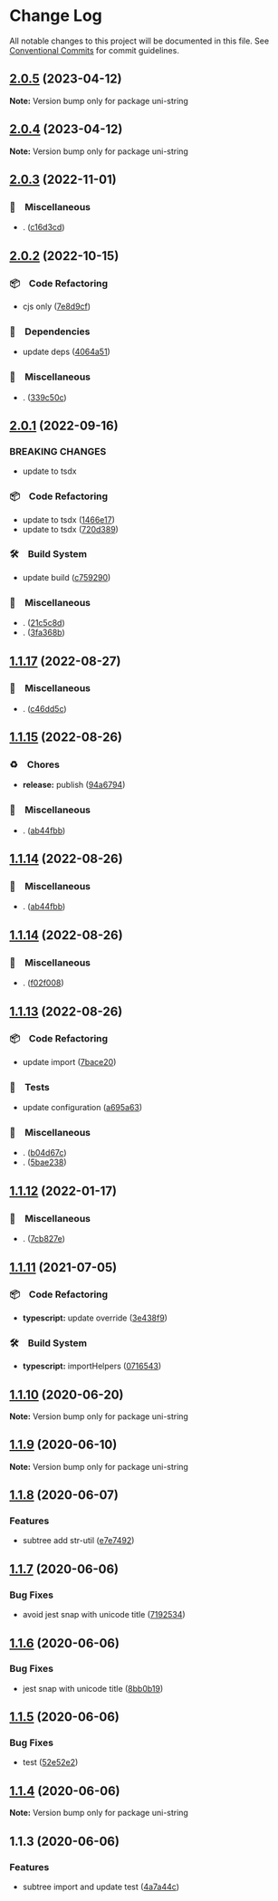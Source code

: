 # Change Log

All notable changes to this project will be documented in this file.
See [Conventional Commits](https://conventionalcommits.org) for commit guidelines.

## [2.0.5](https://github.com/bluelovers/ws-string/compare/uni-string@2.0.4...uni-string@2.0.5) (2023-04-12)

**Note:** Version bump only for package uni-string





## [2.0.4](https://github.com/bluelovers/ws-string/compare/uni-string@2.0.3...uni-string@2.0.4) (2023-04-12)

**Note:** Version bump only for package uni-string





## [2.0.3](https://github.com/bluelovers/ws-string/compare/uni-string@2.0.2...uni-string@2.0.3) (2022-11-01)



### 🔖　Miscellaneous

* . ([c16d3cd](https://github.com/bluelovers/ws-string/commit/c16d3cd54f8a49287f41805546dca27f709f009d))



## [2.0.2](https://github.com/bluelovers/ws-string/compare/uni-string@2.0.1...uni-string@2.0.2) (2022-10-15)



### 📦　Code Refactoring

* cjs only ([7e8d9cf](https://github.com/bluelovers/ws-string/commit/7e8d9cf83654aad29747d283dfdda03ae82cd190))


### 📌　Dependencies

* update deps ([4064a51](https://github.com/bluelovers/ws-string/commit/4064a517bc239a54d055aeacf97315960366b8e4))


### 🔖　Miscellaneous

* . ([339c50c](https://github.com/bluelovers/ws-string/commit/339c50c70b046a1565bc9b359daba143a8a220e9))



## [2.0.1](https://github.com/bluelovers/ws-string/compare/uni-string@1.1.17...uni-string@2.0.1) (2022-09-16)


### BREAKING CHANGES

* update to tsdx



### 📦　Code Refactoring

* update to tsdx ([1466e17](https://github.com/bluelovers/ws-string/commit/1466e17a0966c03ed231de2e86267cc17ab89e2a))
* update to tsdx ([720d389](https://github.com/bluelovers/ws-string/commit/720d389186ef3344312829b57fead6bb54458b2c))


### 🛠　Build System

* update build ([c759290](https://github.com/bluelovers/ws-string/commit/c759290cde63c366dccc67e50389f16d9f7af071))


### 🔖　Miscellaneous

* . ([21c5c8d](https://github.com/bluelovers/ws-string/commit/21c5c8d85d84d749b3cb85e939be0687f1fcbcf7))
* . ([3fa368b](https://github.com/bluelovers/ws-string/commit/3fa368b5b93ba7cba2638e49e3f84af38c75fcfe))



## [1.1.17](https://github.com/bluelovers/ws-string/compare/uni-string@1.1.15...uni-string@1.1.17) (2022-08-27)



### 🔖　Miscellaneous

* . ([c46dd5c](https://github.com/bluelovers/ws-string/commit/c46dd5c282d6b6297c374f5e6983bc05a2a3914b))



## [1.1.15](https://github.com/bluelovers/ws-string/compare/uni-string@1.1.14...uni-string@1.1.15) (2022-08-26)



### ♻️　Chores

* **release:** publish ([94a6794](https://github.com/bluelovers/ws-string/commit/94a6794030893ceec691d20444d562f4579ba967))


### 🔖　Miscellaneous

* . ([ab44fbb](https://github.com/bluelovers/ws-string/commit/ab44fbb3afc8931caea68a1528c74a4e873b0731))



## [1.1.14](https://github.com/bluelovers/ws-string/compare/uni-string@1.1.14...uni-string@1.1.14) (2022-08-26)



### 🔖　Miscellaneous

* . ([ab44fbb](https://github.com/bluelovers/ws-string/commit/ab44fbb3afc8931caea68a1528c74a4e873b0731))



## [1.1.14](https://github.com/bluelovers/ws-string/compare/uni-string@1.1.13...uni-string@1.1.14) (2022-08-26)



### 🔖　Miscellaneous

* . ([f02f008](https://github.com/bluelovers/ws-string/commit/f02f0084480b8c21f85f55f1c0d5f0e0e86306dc))



## [1.1.13](https://github.com/bluelovers/ws-string/compare/uni-string@1.1.12...uni-string@1.1.13) (2022-08-26)



### 📦　Code Refactoring

* update import ([7bace20](https://github.com/bluelovers/ws-string/commit/7bace20f1efebf35b133e58e6dd107bb2ceeb562))


### 🚨　Tests

* update configuration ([a695a63](https://github.com/bluelovers/ws-string/commit/a695a63cafc1a89b5f86cdbeb4cf1295933c9039))


### 🔖　Miscellaneous

* . ([b04d67c](https://github.com/bluelovers/ws-string/commit/b04d67c8ca4b321cf88b01d82beb645f43a052e1))
* . ([5bae238](https://github.com/bluelovers/ws-string/commit/5bae23820b5f8032d9715292c485ed3272909c36))



## [1.1.12](https://github.com/bluelovers/ws-string/compare/uni-string@1.1.11...uni-string@1.1.12) (2022-01-17)


### 🔖　Miscellaneous

* . ([7cb827e](https://github.com/bluelovers/ws-string/commit/7cb827e5dc146474f8385ba919eefb48824c1dc2))





## [1.1.11](https://github.com/bluelovers/ws-string/compare/uni-string@1.1.10...uni-string@1.1.11) (2021-07-05)


### 📦　Code Refactoring

* **typescript:** update override ([3e438f9](https://github.com/bluelovers/ws-string/commit/3e438f9e69e8f7a29f0bd1dffc7e6c3a1bdd8034))


### 🛠　Build System

* **typescript:** importHelpers ([0716543](https://github.com/bluelovers/ws-string/commit/07165434bf3e251a31c4d27966ea53136e5bc2e0))





## [1.1.10](https://github.com/bluelovers/ws-string/compare/uni-string@1.1.9...uni-string@1.1.10) (2020-06-20)

**Note:** Version bump only for package uni-string





## [1.1.9](https://github.com/bluelovers/ws-string/compare/uni-string@1.1.8...uni-string@1.1.9) (2020-06-10)

**Note:** Version bump only for package uni-string





## [1.1.8](https://github.com/bluelovers/ws-string/compare/uni-string@1.1.7...uni-string@1.1.8) (2020-06-07)


### Features

* subtree add str-util ([e7e7492](https://github.com/bluelovers/ws-string/commit/e7e74928ab4dd8e36caf5cebffe43f5d19a50b4e))





## [1.1.7](https://github.com/bluelovers/ws-string/compare/uni-string@1.1.6...uni-string@1.1.7) (2020-06-06)


### Bug Fixes

* avoid jest snap with unicode title ([7192534](https://github.com/bluelovers/ws-string/commit/7192534e7e379c154397452f2c40981481198d44))





## [1.1.6](https://github.com/bluelovers/ws-string/compare/uni-string@1.1.5...uni-string@1.1.6) (2020-06-06)


### Bug Fixes

* jest snap with unicode title ([8bb0b19](https://github.com/bluelovers/ws-string/commit/8bb0b19987306f0807f198c1d5bd41b0ba3a39ce))





## [1.1.5](https://github.com/bluelovers/ws-string/compare/uni-string@1.1.4...uni-string@1.1.5) (2020-06-06)


### Bug Fixes

* test ([52e52e2](https://github.com/bluelovers/ws-string/commit/52e52e2b3822c3a0894228cbb8f25a9c3c2c9498))





## [1.1.4](https://github.com/bluelovers/ws-string/compare/uni-string@1.1.3...uni-string@1.1.4) (2020-06-06)

**Note:** Version bump only for package uni-string





## 1.1.3 (2020-06-06)


### Features

* subtree import and update test ([4a7a44c](https://github.com/bluelovers/ws-string/commit/4a7a44cdeeee0ad3197e1c2171d01a9f213c4e64))
